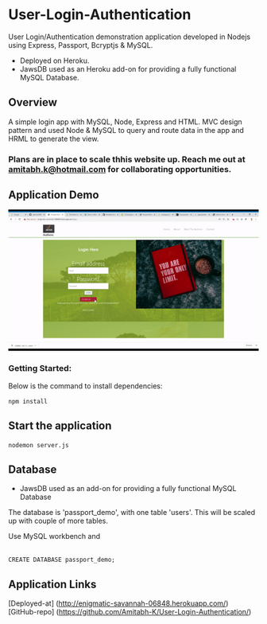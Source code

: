 # User-Login-Authentication

User Login/Authentication demonstration application developed in Nodejs using Express, Passport, Bcryptjs & MySQL.

* Deployed on Heroku.
* JawsDB used as an Heroku add-on for providing a fully functional MySQL Database.


## Overview

 A simple login app with MySQL, Node, Express and HTML. MVC design pattern and used Node & MySQL to query and route data in the app and HRML to generate the view.

### Plans are in place to scale thhis website up. Reach me out at amitabh.k@hotmail.com for collaborating opportunities.

## Application Demo

![Demo](./public/img/demo.gif)


### Getting Started:

Below is the command to install dependencies:

```
npm install

```

## Start the application

```
nodemon server.js

```
## Database

* JawsDB used as an add-on for providing a fully functional MySQL Database

The database is 'passport_demo', with one table 'users'. This will be scaled up with couple of more tables.

Use MySQL workbench and 

```

CREATE DATABASE passport_demo;

```


## Application Links

[Deployed-at] (http://enigmatic-savannah-06848.herokuapp.com/)
[GitHub-repo] (https://github.com/Amitabh-K/User-Login-Authentication/)


